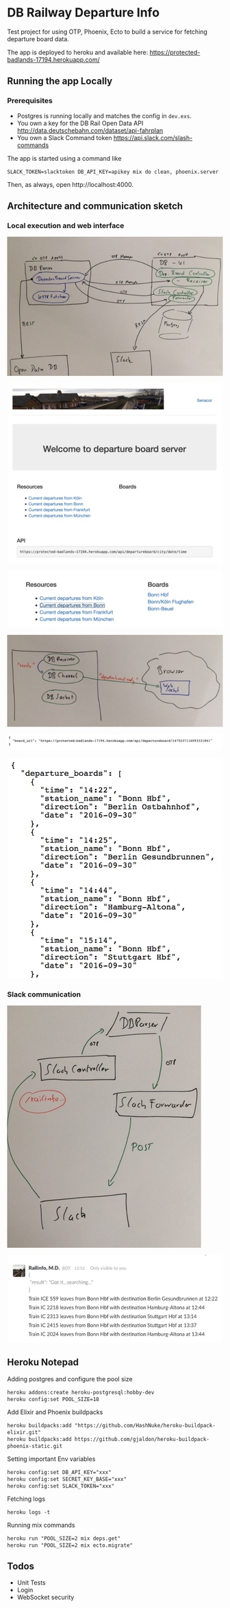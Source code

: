 # DB Railway Departure Info

Test project for using OTP, Phoenix, Ecto to build a service for fetching departure board data.

The app is deployed to heroku and available here: https://protected-badlands-17194.herokuapp.com/


## Running the app Locally

### Prerequisites

* Postgres is running locally and matches the config in `dev.exs`.
* You own a key for the DB Rail Open Data API http://data.deutschebahn.com/dataset/api-fahrplan
* You own a Slack Command token https://api.slack.com/slash-commands

The app is started using a command like
```
SLACK_TOKEN=slacktoken DB_API_KEY=apikey mix do clean, phoenix.server
```
Then, as always, open http://localhost:4000.

## Architecture and communication sketch

### Local execution and web interface
![](doc/IMG_5707.JPG)

![](doc/webUi.png)

![](doc/websocket.png)

![](doc/IMG_5706.JPG)

![](doc/token.png)

![](doc/boards.png)

### Slack communication
![](doc/IMG_5705.JPG)

![](doc/RailMD.png)

## Heroku Notepad

Adding postgres and configure the pool size
```
heroku addons:create heroku-postgresql:hobby-dev
heroku config:set POOL_SIZE=18
```

Add Elixir and Phoenix buildpacks
```
heroku buildpacks:add "https://github.com/HashNuke/heroku-buildpack-elixir.git"
heroku buildpacks:add https://github.com/gjaldon/heroku-buildpack-phoenix-static.git
```

Setting important Env variables
```
heroku config:set DB_API_KEY="xxx"
heroku config:set SECRET_KEY_BASE="xxx"
heroku config:set SLACK_TOKEN="xxx"
```

Fetching logs
```
heroku logs -t
```

Running mix commands
```
heroku run "POOL_SIZE=2 mix deps.get"
heroku run "POOL_SIZE=2 mix ecto.migrate"
```

## Todos

* Unit Tests
* Login
* WebSocket security
